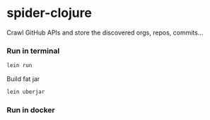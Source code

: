 # spider-clojure

Crawl GitHub APIs and store the discovered orgs, repos, commits...

### Run in terminal

``` bash
lein run
```

Build fat jar

``` bash
lein uberjar
```

### Run in docker

``` bash

```
